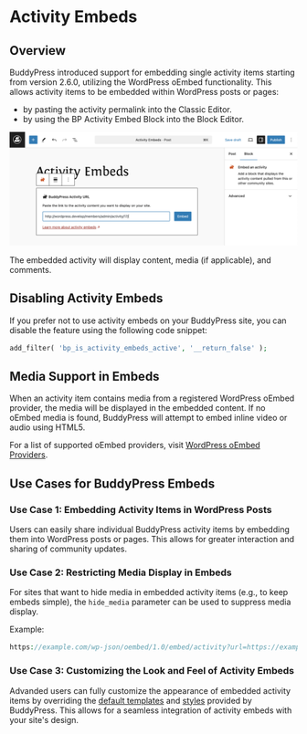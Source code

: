 # Activity Embeds

## Overview

BuddyPress introduced support for embedding single activity items starting from version 2.6.0, utilizing the WordPress oEmbed functionality. This allows activity items to be embedded within WordPress posts or pages:

- by pasting the activity permalink into the Classic Editor.
- by using the BP Activity Embed Block into the Block Editor.

![Activity Embed Block](../../assets/activity-embed-block.png)

The embedded activity will display content, media (if applicable), and comments.

## Disabling Activity Embeds

If you prefer not to use activity embeds on your BuddyPress site, you can disable the feature using the following code snippet:

```php
add_filter( 'bp_is_activity_embeds_active', '__return_false' );
```

## Media Support in Embeds

When an activity item contains media from a registered WordPress oEmbed provider, the media will be displayed in the embedded content. If no oEmbed media is found, BuddyPress will attempt to embed inline video or audio using HTML5.

For a list of supported oEmbed providers, visit [WordPress oEmbed Providers](https://wordpress.org/documentation/article/embeds/#list-of-sites-you-can-embed-from).

## Use Cases for BuddyPress Embeds

### Use Case 1: Embedding Activity Items in WordPress Posts

Users can easily share individual BuddyPress activity items by embedding them into WordPress posts or pages. This allows for greater interaction and sharing of community updates.

### Use Case 2: Restricting Media Display in Embeds

For sites that want to hide media in embedded activity items (e.g., to keep embeds simple), the `hide_media` parameter can be used to suppress media display.

Example:

```php
https://example.com/wp-json/oembed/1.0/embed/activity?url=https://example.com/members/user/activity/123&hide_media=true
```

### Use Case 3: Customizing the Look and Feel of Activity Embeds

Advanded users can fully customize the appearance of embedded activity items by overriding the [default templates](../../advanced/template-hierarchy.md) and [styles](../../advanced/styles.md) provided by BuddyPress. This allows for a seamless integration of activity embeds with your site's design.
